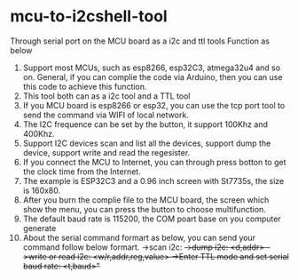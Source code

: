 # mcu-to-i2cshell-tool
Through serial port on the MCU board as a i2c and ttl tools 
Function as below
1. Support most MCUs, such as esp8266, esp32C3, atmega32u4 and so on. General, if you can complie the code via Arduino, then you can use this code to achieve this function.
2. This tool both can as a i2c tool and a TTL tool
3. If you MCU board is esp8266 or esp32, you can use the tcp port tool to send the command via WIFI of local network.
4. The I2C frequence can be set by the button, it support 100Khz and 400Khz.
5. Support I2C devices scan and list all the devices, support dump the device, support write and read the regesister.
7. If you connect the MCU to Internet, you can through press botton to get the clock time from the Internet.
8. The example is ESP32C3 and a 0.96 inch screen with St7735s, the size is 160x80.
9. After you burn the complie file to the MCU board, the screen which show the menu, you can press the button to choose multifunction.
10. The default baud rate is 115200, the COM poart base on you computer generate
11. About the serial command formart as below, you can send your command follow below formart.
    ->scan i2c: <s>
    ->dump i2c: <d,addr>
    ->write or read i2c: <w/r,addr,reg,value>
    ->Enter TTL mode and set serial baud rate: <t,baud>"
